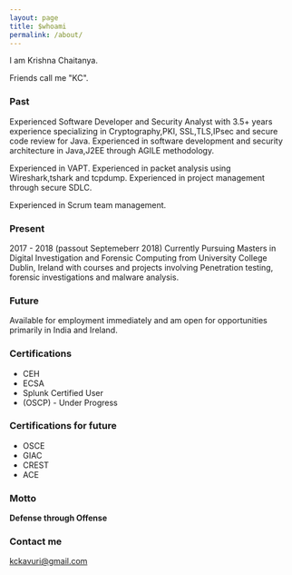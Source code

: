 ```yaml
---
layout: page
title: $whoami
permalink: /about/
---
```


I am Krishna Chaitanya.

Friends call me "KC".


### Past

Experienced Software Developer and Security Analyst with 3.5+ years experience specializing in Cryptography,PKI, SSL,TLS,IPsec and secure code review for Java.
Experienced in software development and security architecture in Java,J2EE through AGILE methodology. 

Experienced in VAPT.
Experienced in packet analysis using Wireshark,tshark and tcpdump.
Experienced in project management through secure SDLC.

Experienced in Scrum team management.

### Present
2017 - 2018 (passout Septemeberr 2018) 
Currently Pursuing Masters in Digital Investigation and Forensic Computing from University College Dublin, Ireland with courses and projects involving Penetration testing, forensic investigations and malware analysis. 

### Future

Available for employment immediately and am open for opportunities primarily in India and Ireland.  

### Certifications

* CEH
* ECSA
* Splunk Certified User
* (OSCP) - Under Progress



### Certifications for future
* OSCE
* GIAC 
* CREST 
* ACE




### Motto 

**Defense through Offense**


### Contact me

[kckavuri@gmail.com](mailto:email@domain.com)
